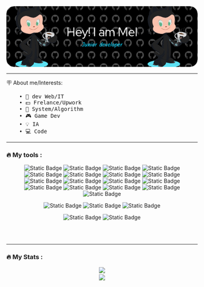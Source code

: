 <!--[![Typing SVG](https://readme-typing-svg.demolab.com/?lines=I’m+PrunelMel,+a+junior+dev;Passionate++by++programming;)](https://git.io/typing-svg)-->

<!--[Header](./github-header-image.png)-->
<div align="center">
  <img src="github-header-image.png">
</div>

<!--<div id="header" align="center">
  <img src="https://media.giphy.com/media/M9gbBd9nbDrOTu1Mqx/giphy.gif" width="100" height="100"/>
  </div>
<div id="badges" align="center">
  <img src="https://img.shields.io/badge/LinkedIn-blue?style=for-the-badge&logo=linkedin&logoColor=white" alt="LinkedIn Badge"/>
  <img src="https://img.shields.io/badge/YouTube-red?style=for-the-badge&logo=youtube&logoColor=white" alt="Youtube Badge"/>
  <img src="https://img.shields.io/badge/Twitter-blue?style=for-the-badge&logo=twitter&logoColor=white" alt="Twitter Badge"/>
</div>
-->


<!--
Profile view counter
<div align="center">
  <img  src="https://komarev.com/ghpvc/?username=PrunelMel&style=flat-square&color=blue" alt=""/>
</div>
-->

---

🪧 About me/Interests:
<pre>
    • 💼 dev Web/IT 
    • 💵 Frelance/Upwork 
    • 📖 System/Algorithm 
    • 🎮 Game Dev
    • 💡 IA 
    • 💻 Code
</pre>

---

### :fire: My tools :
<div align="center">

  <!-- Web -->
  ![Static Badge](https://img.shields.io/badge/less-%231D365D?style=for-the-badge&logo=less&logoColor=white)
  ![Static Badge](https://img.shields.io/badge/css3-%231572B6?style=for-the-badge&logo=css3&logoColor=white)
  ![Static Badge](https://img.shields.io/badge/HTML5-indigo?style=for-the-badge&logo=html5&logoColor=%23E34F26)
  ![Static Badge](https://img.shields.io/badge/Tailwind-blue?style=for-the-badge&logo=tailwindcss&logoColor=%2306B6D4)
  ![Static Badge](https://img.shields.io/badge/sass-%23CC6699?style=for-the-badge&logo=sass&logoColor=white)
  ![Static Badge](https://img.shields.io/badge/Symfony-%23000000?style=for-the-badge&logo=symfony&logoColor=white)
  ![Static Badge](https://img.shields.io/badge/php-%23777BB4?style=for-the-badge&logo=php&logoColor=white)
  ![Static Badge](https://img.shields.io/badge/markdown-%23000000?style=for-the-badge&logo=markdown)
  ![Static Badge](https://img.shields.io/badge/flask-%23000000?style=for-the-badge&logo=flask)
  ![Static Badge](https://img.shields.io/badge/fastApi-%23009688?style=for-the-badge&logo=fastapi&logoColor=white)
  ![Static Badge](https://img.shields.io/badge/SqlAlchemy-%23D71F00?style=for-the-badge&logo=sqlalchemy&logoColor=white)
  ![Static Badge](https://img.shields.io/badge/Selenium-%2343B02A?style=for-the-badge&logo=selenium&logoColor=white)
  ![Static Badge](https://img.shields.io/badge/scrapy-%2360A839?style=for-the-badge&logo=scrapy&logoColor=white)
  ![Static Badge](https://img.shields.io/badge/python-yellow?style=for-the-badge&logo=python&logoColor=%233776AB)
  ![Static Badge](https://img.shields.io/badge/Bot-%230066FF?style=for-the-badge&logo=chatbot)
  ![Static Badge](https://img.shields.io/badge/Dart-%230175C2?style=for-the-badge&logo=dart)
  ![Static Badge](https://img.shields.io/badge/flutter-%2302569B?style=for-the-badge&logo=flutter)

  <!-- DB -->
  ![Static Badge](https://img.shields.io/badge/sqlite-%23003B57?style=for-the-badge&logo=sqlite)
  ![Static Badge](https://img.shields.io/badge/MySql-%234479A1?style=for-the-badge&logo=mysql&logoColor=white)
  ![Static Badge](https://img.shields.io/badge/PostgreSql-%234169E1?style=for-the-badge&logo=postgresql&logoColor=white)




  <!-- Icons -->
  ![Static Badge](https://img.shields.io/badge/GoogleFonts-%234285F4?style=for-the-badge&logo=googlefonts&logoColor=white)
  ![Static Badge](https://img.shields.io/badge/FontAwesome-%23538DD7?style=for-the-badge&logo=fontawesome&logoColor=white)
  


</div>
<br/>
<br/>


---

### :fire: My Stats :
<!--[![Top Langs](https://github-readme-stats.vercel.app/api/top-langs/?username=PrunelMel&theme=vision-friendly-dark)](https://github.com/anuraghazra/github-readme-stats)-->

<div align="center">
  <img src="https://github-readme-stats.vercel.app/api/top-langs/?username=PrunelMel&theme=vision-friendly-dark"/>
</div>


<div align="center">
  <img src="http://github-readme-streak-stats.herokuapp.com?user=PrunelMel&theme=dark&background=000000"/>
</div>


<!--[![GitHub Streak](http://github-readme-streak-stats.herokuapp.com?user=PrunelMel&theme=dark&background=000000)](https://git.io/streak-stats)-->

